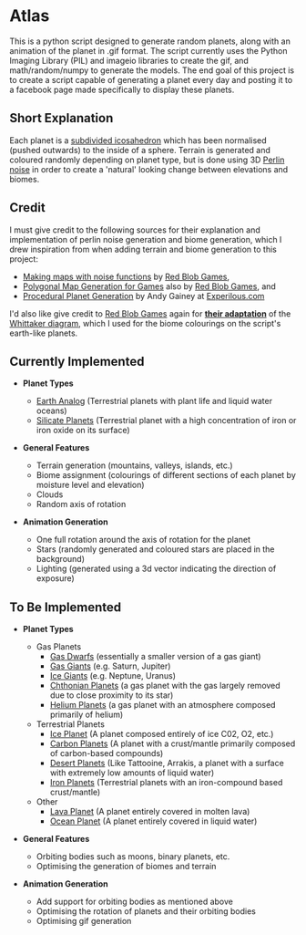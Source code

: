 # Atlas

This is a python script designed to generate random planets, along with an animation of the planet in .gif format. The script currently uses the Python Imaging Library (PIL) and imageio libraries to create the gif, and math/random/numpy to generate the models. The end goal of this project is to create a script capable of generating a planet every day and posting it to a facebook page made specifically to display these planets.

## Short Explanation
Each planet is a [subdivided icosahedron](https://en.wikipedia.org/wiki/Geodesic_grid) which has been normalised (pushed outwards) to the inside of a sphere. Terrain is generated and coloured randomly depending on planet type, but is done using 3D [Perlin noise](https://en.wikipedia.org/wiki/Perlin_noise) in order to create a 'natural' looking change between elevations and biomes.

## Credit
I must give credit to the following sources for their explanation and implementation of perlin noise generation and biome generation, which I drew inspiration from when adding terrain and biome generation to this project:
 - [Making maps with noise functions](http://www.redblobgames.com/maps/terrain-from-noise/) by [Red Blob Games](http://www.redblobgames.com/),
 - [Polygonal Map Generation for Games](http://www-cs-students.stanford.edu/~amitp/game-programming/polygon-map-generation/) also by [Red Blob Games](http://www.redblobgames.com/), and
 - [Procedural Planet Generation](http://experilous.com/1/blog/post/procedural-planet-generation) by Andy Gainey
at [Experilous.com](http://experilous.com/)

I'd also like give credit to [Red Blob Games](http://www.redblobgames.com/) again for **[their adaptation](http://www-cs-students.stanford.edu/~amitp/game-programming/polygon-map-generation/#biomes)** of the [Whittaker diagram](http://w3.marietta.edu/~biol/biomes/biome_main.htm), which I used for the biome colourings on the script's earth-like planets.


## Currently Implemented
 - **Planet Types**
     - [Earth Analog](https://en.wikipedia.org/wiki/Earth_analog) (Terrestrial planets with plant life and liquid water oceans)
     - [Silicate Planets](https://en.wikipedia.org/wiki/Terrestrial_planet#Types) (Terrestrial planet with a high concentration of iron or iron oxide on its surface)

 - **General Features**
     - Terrain generation (mountains, valleys, islands, etc.)
     - Biome assignment (colourings of different sections of each planet by moisture level and elevation)
     - Clouds
     - Random axis of rotation
     
 - **Animation Generation**
     - One full rotation around the axis of rotation for the planet
     - Stars (randomly generated and coloured stars are placed in the background)
     - Lighting (generated using a 3d vector indicating the direction of exposure)
     
## To Be Implemented
 - **Planet Types**
     - Gas Planets
         - [Gas Dwarfs](https://en.wikipedia.org/wiki/Gas_dwarf) (essentially a smaller version of a gas giant)
         - [Gas Giants](https://en.wikipedia.org/wiki/Gas_giant) (e.g. Saturn, Jupiter)
         - [Ice Giants](https://en.wikipedia.org/wiki/Ice_giant) (e.g. Neptune, Uranus)
         - [Chthonian Planets](https://en.wikipedia.org/wiki/Chthonian_planet) (a gas planet with the gas largely removed due to close proximity to its star)
         - [Helium Planets](https://en.wikipedia.org/wiki/Helium_planet) (a gas planet with an atmosphere composed primarily of helium)
     - Terrestrial Planets
         - [Ice Planet](https://en.wikipedia.org/wiki/Ice_planet) (A planet composed entirely of ice C02, O2, etc.)
         - [Carbon Planets](https://en.wikipedia.org/wiki/Carbon_planet) (A planet with a crust/mantle primarily composed of carbon-based compounds)
         - [Desert Planets](https://en.wikipedia.org/wiki/Desert_planet) (Like Tattooine, Arrakis, a planet with a surface with extremely low amounts of liquid water)
         - [Iron Planets](https://en.wikipedia.org/wiki/Iron_planet) (Terrestrial planets with an iron-compound based crust/mantle)
     - Other
         - [Lava Planet](https://en.wikipedia.org/wiki/Lava_planet) (A planet entirely covered in molten lava)
         - [Ocean Planet](https://en.wikipedia.org/wiki/Ocean_planet) (A planet entirely covered in liquid water)

 - **General Features**
     - Orbiting bodies such as moons, binary planets, etc.
     - Optimising the generation of biomes and terrain
     
 - **Animation Generation**
     - Add support for orbiting bodies as mentioned above
     - Optimising the rotation of planets and their orbiting bodies
     - Optimising gif generation
